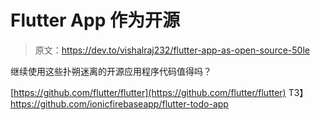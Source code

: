 # Flutter App 作为开源

> 原文：<https://dev.to/vishalraj232/flutter-app-as-open-source-50le>

继续使用这些扑朔迷离的开源应用程序代码值得吗？

[https://github.com/flutter/flutter](https://github.com/flutter/flutter)
T3】https://github.com/ionicfirebaseapp/flutter-todo-app